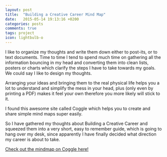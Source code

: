 ```yaml
---
layout: post
title:  "Building a Creative Career Mind Map"
date:   2015-05-14 19:13:16 +0200
categories: posts
comments: true
tags: project
icon: lightbulb-o
---
```

I like to organize my thoughts and write them down either to post-its, or to text documents. Time to time I tend to spend much time on gathering all the information bouncing in my head and converting them into clean lists, posters or charts which clarify the steps I have to take towards my goals. We could say I like to design my thoughts.

Arranging your ideas and bringing them to the real physical life helps you a lot to understand and simplify the mess in your head, plus (only even by printing a PDF) makes it feel your own therefore you more likely will stick to it.

I found this awesome site called Coggle which helps you to create and share simple mind maps super easily.

So I have gathered my thoughts about Building a Creative Career and squeezed them  into a very short, easy to remember guide, which is going to hang over my desk, since apparently I have finally decided what direction my career is about to take.

[Check out the mindmap on Coggle here!](https://coggle.it/diagram/5554e1275481fecd30ad8a0a/c30441b193436350623da9c2400cafdd3def1b0392a148b06a98ae64e531ab98)